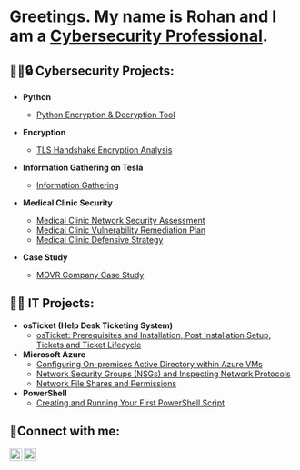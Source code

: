 <h1>Greetings. My name is Rohan and I am a <a href="https://linkedin.com/in/rohaniat">Cybersecurity Professional</a/h1>.

<h2>👨‍💻🔒 Cybersecurity Projects:</h2>

- <b>Python</b>
  - [Python Encryption & Decryption Tool](https://github.com/rohaniat/Python)

- <b>Encryption</b>
  - [TLS Handshake Encryption Analysis](https://github.com/rohaniat/Encryption)

- <b>Information Gathering on Tesla</b>
  - [Information Gathering](https://github.com/rohaniat/InformationGathering)

- <b>Medical Clinic Security</b>
  - [Medical Clinic Network Security Assessment](https://github.com/rohaniat/NetworkSecurity)
  - [Medical Clinic Vulnerability Remediation Plan](https://github.com/rohaniat/VulnerabilityRemediation)
  - [Medical Clinic Defensive Strategy](https://github.com/rohaniat/DefensiveStrategy)

- <b>Case Study</b>
  - [MOVR Company Case Study](https://github.com/rohaniat/CaseStudy)

<h2>👨‍💻 IT Projects:</h2>

- <b>osTicket (Help Desk Ticketing System)</b>
  - [osTicket: Prerequisites and Installation, Post Installation Setup, Tickets and Ticket Lifecycle](https://github.com/rohaniat/osticket-prereqs) 
- <b>Microsoft Azure</b>
  - [Configuring On-premises Active Directory within Azure VMs](https://github.com/rohaniat/configure-ad)
  - [Network Security Groups (NSGs) and Inspecting Network Protocols](https://github.com/rohaniat/azure-network-protocols)
  - [Network File Shares and Permissions](https://github.com/rohaniat/networkfilesharesandpermissions)
- <b>PowerShell</b>
   - [Creating and Running Your First PowerShell Script](https://github.com/rohaniat/first-powershell-script)

<h2>🤳Connect with me:</h2>


[<img align="left" alt="Rohan | LinkedIn" width="22px" src="https://cdn.jsdelivr.net/npm/simple-icons@v3/icons/linkedin.svg" />][linkedin]
[<img align="left" alt="Rohan | Instagram" width="22px" src="https://cdn.jsdelivr.net/npm/simple-icons@v3/icons/instagram.svg" />][instagram]

[instagram]: https://www.instagram.com/poemagranate
[linkedin]: https://linkedin.com/in/rohaniat
